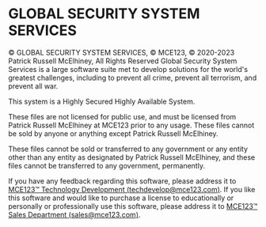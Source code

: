 # GLOBAL SECURITY SYSTEM SERVICES
© GLOBAL SECURITY SYSTEM SERVICES, © MCE123, © 2020-2023 Patrick Russell McElhiney, All Rights Reserved
Global Security System Services is a large software suite met to develop solutions for the world's greatest challenges, including to prevent all crime, prevent all terrorism, and prevent all war.

This system is a Highly Secured Highly Available System.

These files are not licensed for public use, and must be licensed from Patrick Russell McElhiney at MCE123 prior to any usage.
These files cannot be sold by anyone or anything except Patrick Russell McElhiney.

These files cannot be sold or transferred to any government or any entity other than any entity as designated by
Patrick Russell McElhiney, and these files cannot be transferred to any government, permanently.

If you have any feedback regarding this software, please address it to [MCE123™ Technology Development (techdevelop@mce123.com)](mailto:techdevelop@mce123.com).
If you like this software and would like to purchase a license to educationally or personally or professionally use this software, please address it to [MCE123™ Sales Department (sales@mce123.com)](mailto:sales@mce123.com).
